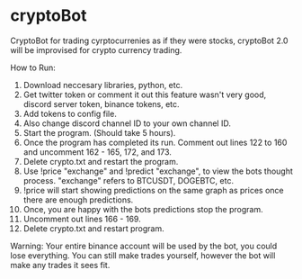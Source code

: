 # cryptoBot
CryptoBot for trading cyrptocurrenies as if they were stocks, cryptoBot 2.0 will be improvised for crypto currency trading. 

How to Run:
1. Download neccesary libraries, python, etc.
2. Get twitter token or comment it out this feature wasn't very good, discord server token, binance tokens, etc.
3. Add tokens to config file.
4. Also change discord channel ID to your own channel ID.
5. Start the program. (Should take 5 hours).
6. Once the program has completed its run. Comment out lines 122 to 160 and uncomment 162 - 165, 172, and 173.
7. Delete crypto.txt and restart the program. 
8. Use !price "exchange" and !predict "exchange", to view the bots thought process. "exchange" refers to BTCUSDT, DOGEBTC, etc.
9. !price will start showing predictions on the same graph as prices once there are enough predictions.
10. Once, you are happy with the bots predictions stop the program.
11. Uncomment out lines 166 - 169.
12. Delete crypto.txt and restart program.

Warning: Your entire binance account will be used by the bot, you could lose everything. You can still make trades yourself, however the bot will make any trades it sees fit.
